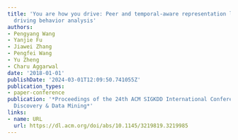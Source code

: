 ```yaml
---
title: 'You are how you drive: Peer and temporal-aware representation learning for
  driving behavior analysis'
authors:
- Pengyang Wang
- Yanjie Fu
- Jiawei Zhang
- Pengfei Wang
- Yu Zheng
- Charu Aggarwal
date: '2018-01-01'
publishDate: '2024-03-01T12:09:50.741055Z'
publication_types:
- paper-conference
publication: '*Proceedings of the 24th ACM SIGKDD International Conference on Knowledge
  Discovery & Data Mining*'
links:
- name: URL
  url: https://dl.acm.org/doi/abs/10.1145/3219819.3219985
---
```

